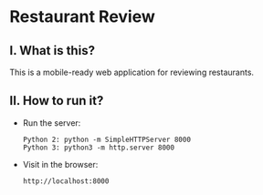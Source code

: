 # Restaurant Review

## I. What is this?
This is a mobile-ready web application for reviewing restaurants.

## II. How to run it?
- Run the server:
    
    ```
    Python 2: python -m SimpleHTTPServer 8000 
    Python 3: python3 -m http.server 8000
    ```

- Visit in the browser:
    ```
    http://localhost:8000
    ```